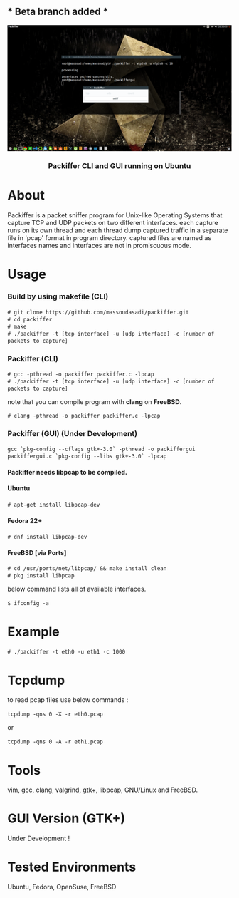 ## * Beta branch added *

<p align="center"><img align="center" src="/testnew.png" alt="packiffer"></p>
<h3 align="center">Packiffer CLI and GUI running on Ubuntu</h3>

# About
Packiffer is a packet sniffer program for Unix-like Operating Systems that capture TCP and UDP packets on two different interfaces. each capture runs on its own thread and each thread dump captured traffic in a separate file in 'pcap' format in program directory. captured files are named as interfaces names and interfaces are not in promiscuous mode.

# Usage

### Build by using makefile (CLI)
```
# git clone https://github.com/massoudasadi/packiffer.git
# cd packiffer
# make
# ./packiffer -t [tcp interface] -u [udp interface] -c [number of packets to capture]
```

### Packiffer (CLI)
```
# gcc -pthread -o packiffer packiffer.c -lpcap
# ./packiffer -t [tcp interface] -u [udp interface] -c [number of packets to capture]
```
note that you can compile program with **clang** on **FreeBSD**.

```
# clang -pthread -o packiffer packiffer.c -lpcap
```

### Packiffer (GUI) (Under Development)
```
gcc `pkg-config --cflags gtk+-3.0` -pthread -o packiffergui packiffergui.c `pkg-config --libs gtk+-3.0` -lpcap
```


#### Packiffer needs libpcap to be compiled.

#### Ubuntu

```# apt-get install libpcap-dev```

#### Fedora 22+

```# dnf install libpcap-dev```

#### FreeBSD [via Ports]

```
# cd /usr/ports/net/libpcap/ && make install clean
# pkg install libpcap
```

below command lists all of available interfaces.

```$ ifconfig -a```

# Example
```# ./packiffer -t eth0 -u eth1 -c 1000```

# Tcpdump
to read pcap files use below commands :

```tcpdump -qns 0 -X -r eth0.pcap```

or

```tcpdump -qns 0 -A -r eth1.pcap```

# Tools
vim, gcc, clang, valgrind, gtk+, libpcap, GNU/Linux and FreeBSD.

# GUI Version (GTK+)
Under Development !

# Tested Environments
Ubuntu, Fedora, OpenSuse, FreeBSD
